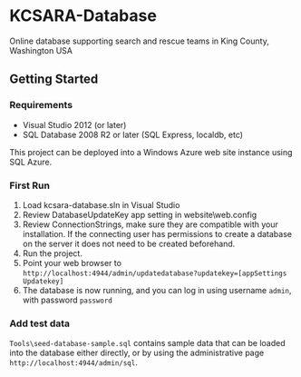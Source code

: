 KCSARA-Database
===============

Online database supporting search and rescue teams in King County, Washington USA


Getting Started
---------------
### Requirements
- Visual Studio 2012 (or later)
- SQL Database 2008 R2 or later (SQL Express, localdb, etc)

This project can be deployed into a Windows Azure web site instance using SQL Azure.

### First Run
1. Load kcsara-database.sln in Visual Studio
2. Review DatabaseUpdateKey app setting in website\web.config
3. Review ConnectionStrings, make sure they are compatible with your installation. If the connecting user has permissions to create a database on the server it does not need to be created beforehand.
4. Run the project.
5. Point your web browser to `http://localhost:4944/admin/updatedatabase?updatekey=[appSettings Updatekey]`
6. The database is now running, and you can log in using username `admin`, with password `password`

### Add test data
`Tools\seed-database-sample.sql` contains sample data that can be loaded into the database either directly, or by using the administrative page `http://localhost:4944/admin/sql`.